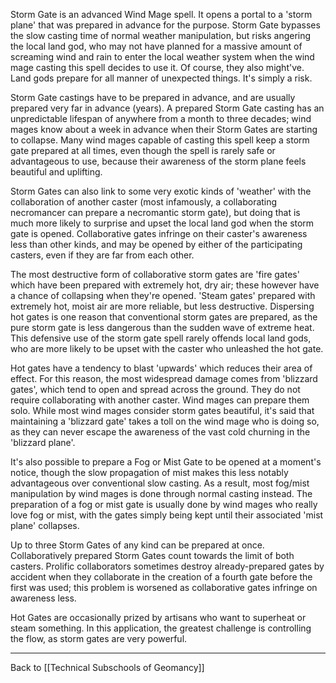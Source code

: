 Storm Gate is an advanced Wind Mage spell.  It opens a portal to a 'storm plane' that was prepared in advance for the purpose.  Storm Gate bypasses the slow casting time of normal weather manipulation, but risks angering the local land god, who may not have planned for a massive amount of screaming wind and rain to enter the local weather system when the wind mage casting this spell decides to use it.  Of course, they also might've.  Land gods prepare for all manner of unexpected things.  It's simply a risk.

Storm Gate castings have to be prepared in advance, and are usually prepared very far in advance (years).  A prepared Storm Gate casting has an unpredictable lifespan of anywhere from a month to three decades; wind mages know about a week in advance when their Storm Gates are starting to collapse.  Many wind mages capable of casting this spell keep a storm gate prepared at all times, even though the spell is rarely safe or advantageous to use, because their awareness of the storm plane feels beautiful and uplifting.

Storm Gates can also link to some very exotic kinds of 'weather' with the collaboration of another caster (most infamously, a collaborating necromancer can prepare a necromantic storm gate), but doing that is much more likely to surprise and upset the local land god when the storm gate is opened.  Collaborative gates infringe on their caster's awareness less than other kinds, and may be opened by either of the participating casters, even if they are far from each other.

The most destructive form of collaborative storm gates are 'fire gates' which have been prepared with extremely hot, dry air; these however have a chance of collapsing when they're opened.  'Steam gates' prepared with extremely hot, moist air are more reliable, but less destructive.  Dispersing hot gates is one reason that conventional storm gates are prepared, as the pure storm gate is less dangerous than the sudden wave of extreme heat.  This defensive use of the storm gate spell rarely offends local land gods, who are more likely to be upset with the caster who unleashed the hot gate.

Hot gates have a tendency to blast 'upwards' which reduces their area of effect.  For this reason, the most widespread damage comes from 'blizzard gates', which tend to open and spread across the ground.  They do not require collaborating with another caster.  Wind mages can prepare them solo.  While most wind mages consider storm gates beautiful, it's said that maintaining a 'blizzard gate' takes a toll on the wind mage who is doing so, as they can never escape the awareness of the vast cold churning in the 'blizzard plane'.

It's also possible to prepare a Fog or Mist Gate to be opened at a moment's notice, though the slow propagation of mist makes this less notably advantageous over conventional slow casting.  As a result, most fog/mist manipulation by wind mages is done through normal casting instead.  The preparation of a fog or mist gate is usually done by wind mages who really love fog or mist, with the gates simply being kept until their associated 'mist plane' collapses.

Up to three Storm Gates of any kind can be prepared at once.  Collaboratively prepared Storm Gates count towards the limit of both casters.  Prolific collaborators sometimes destroy already-prepared gates by accident when they collaborate in the creation of a fourth gate before the first was used; this problem is worsened as collaborative gates infringe on awareness less.

Hot Gates are occasionally prized by artisans who want to superheat or steam something.  In this application, the greatest challenge is controlling the flow, as storm gates are very powerful.

---
Back to [[Technical Subschools of Geomancy]]